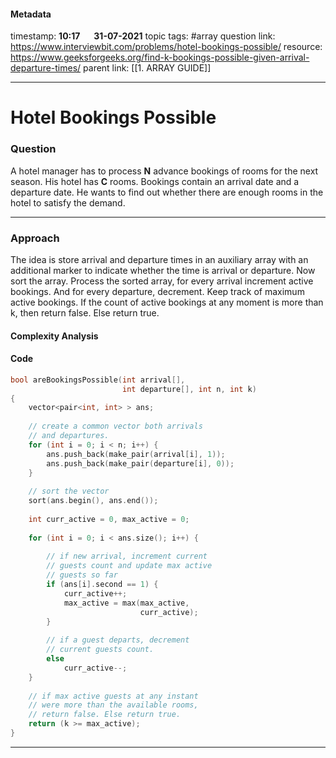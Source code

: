 #### Metadata

timestamp: **10:17**  &emsp;  **31-07-2021**
topic tags: #array 
question link: https://www.interviewbit.com/problems/hotel-bookings-possible/
resource: https://www.geeksforgeeks.org/find-k-bookings-possible-given-arrival-departure-times/
parent link: [[1. ARRAY GUIDE]]

---

# Hotel Bookings Possible

### Question

A hotel manager has to process **N** advance bookings of rooms for the next season. His hotel has **C** rooms. Bookings contain an arrival date and a departure date. He wants to find out whether there are enough rooms in the hotel to satisfy the demand.

---


### Approach
The idea is store arrival and departure times in an auxiliary array with an additional marker to indicate whether the time is arrival or departure. Now sort the array. Process the sorted array, for every arrival increment active bookings. And for every departure, decrement. Keep track of maximum active bookings. If the count of active bookings at any moment is more than k, then return false. Else return true.

#### Complexity Analysis

#### Code

``` cpp
bool areBookingsPossible(int arrival[],
                         int departure[], int n, int k)
{
    vector<pair<int, int> > ans;
 
    // create a common vector both arrivals
    // and departures.
    for (int i = 0; i < n; i++) {
        ans.push_back(make_pair(arrival[i], 1));
        ans.push_back(make_pair(departure[i], 0));
    }
 
    // sort the vector
    sort(ans.begin(), ans.end());
 
    int curr_active = 0, max_active = 0;
 
    for (int i = 0; i < ans.size(); i++) {
 
        // if new arrival, increment current
        // guests count and update max active
        // guests so far
        if (ans[i].second == 1) {
            curr_active++;
            max_active = max(max_active,
                             curr_active);
        }
 
        // if a guest departs, decrement
        // current guests count.
        else
            curr_active--;
    }
 
    // if max active guests at any instant
    // were more than the available rooms,
    // return false. Else return true.
    return (k >= max_active);
}

```

---


